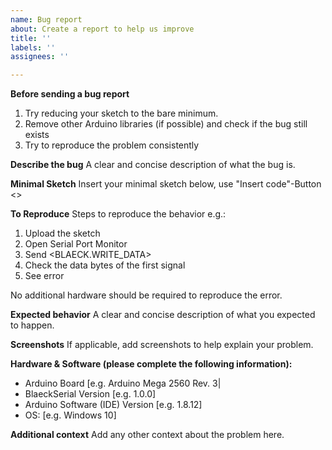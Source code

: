 ```yaml
---
name: Bug report
about: Create a report to help us improve
title: ''
labels: ''
assignees: ''

---
```


**Before sending a bug report**
1. Try reducing your sketch to the bare minimum.
2. Remove other Arduino libraries (if possible) and check if the bug still exists
3. Try to reproduce the problem consistently

**Describe the bug**
A clear and concise description of what the bug is.

**Minimal Sketch**
Insert your minimal sketch below, use "Insert code"-Button <>

**To Reproduce**
Steps to reproduce the behavior e.g.:
1. Upload the sketch
2. Open Serial Port Monitor
3. Send <BLAECK.WRITE_DATA>
4. Check the data bytes of the first signal
5. See error

No additional hardware should be required to reproduce the error.

**Expected behavior**
A clear and concise description of what you expected to happen.

**Screenshots**
If applicable, add screenshots to help explain your problem.

**Hardware & Software (please complete the following information):**
- Arduino Board [e.g. Arduino Mega 2560 Rev. 3|
 - BlaeckSerial Version [e.g. 1.0.0]
 - Arduino Software (IDE) Version [e.g. 1.8.12]
 - OS: [e.g. Windows 10]

**Additional context**
Add any other context about the problem here.
